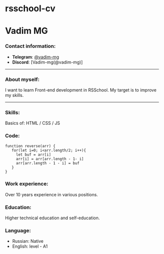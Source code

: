 # rsschool-cv
# Vadim MG
### Contact information:
* **Telegram**: [@vadim-mg](https://t.me/vadim_mg)
* **Discord**: [Vadim-mg(@vadim-mg)]

---

### About myself:
I want to learn Front-end development in RSSchool.
My target is to improve my skills.

---

### Skills:
Basics of: HTML / CSS / JS


### Code:
```
function reverse(arr) {
   for(let i=0; i<arr.length/2; i++){
     let buf = arr[i]
     arr[i] = arr[arr.length - 1- i]
     arr[arr.length - 1 - i] = buf
   }
}
```
### Work experience:
Over 10 years experience in various positions.

### Education:
Higher technical education and self-education.

### Language:
- Russian: Native
- English: level - A1






